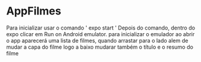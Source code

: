 # AppFilmes
Para inicializar usar o comando ' expo start '
Depois do comando, dentro do expo clicar em Run on Android emulator. para inicializar o emulador
ao abrir o app aparecerá uma lista de filmes, quando arrastar para o lado alem de mudar a capa do filme logo a baixo mudarar também o título e o resumo do filme
